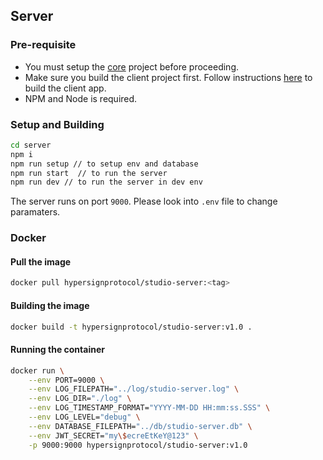 ## Server

### Pre-requisite

* You must setup the [core](https://github.com/hypersign-protocol/core) project before proceeding.
* Make sure you build the client project first. Follow instructions [here](../client/README.md#build) to build the client app.
* NPM and Node is required.

### Setup and Building

```bash
cd server
npm i
npm run setup // to setup env and database
npm run start  // to run the server
npm run dev // to run the server in dev env
```

The server runs on port `9000`. Please look into `.env` file to change paramaters. 

### Docker

#### Pull the image

```bash
docker pull hypersignprotocol/studio-server:<tag>
```


#### Building the image

```bash
docker build -t hypersignprotocol/studio-server:v1.0 .
```

#### Running the container

```bash
docker run \
    --env PORT=9000 \
    --env LOG_FILEPATH="../log/studio-server.log" \
    --env LOG_DIR="./log" \
    --env LOG_TIMESTAMP_FORMAT="YYYY-MM-DD HH:mm:ss.SSS" \
    --env LOG_LEVEL="debug" \
    --env DATABASE_FILEPATH="../db/studio-server.db" \
    --env JWT_SECRET="my\$ecreEtKeY@123" \
    -p 9000:9000 hypersignprotocol/studio-server:v1.0
```


